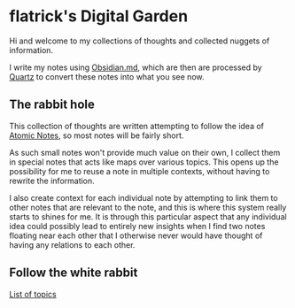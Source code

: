 # flatrick's Digital Garden

Hi and welcome to my collections of thoughts and collected nuggets of information.

I write my notes using [Obsidian.md](https://www.obsidian.md), which are then are processed by [Quartz](https://github.com/jackyzha0/quartz) to convert these notes into what you see now.

## The rabbit hole
This collection of thoughts are written attempting to follow the idea of [Atomic Notes](notes/Atomic-Note.md), so most notes will be fairly short.

As such small notes won't provide much value on their own, I collect them in special notes that acts like maps over various topics. This opens up the possibility for me to reuse a note in multiple contexts, without having to rewrite the information. 

I also create context for each individual note by attempting to link them to other notes that are relevant to the note, and this is where this system really starts to shines for me. 
It is through this particular aspect that any individual idea could possibly lead to entirely new insights when I find two notes floating near each other that I otherwise never would have thought of having any relations to each other.

## Follow the white rabbit

[List of topics](moc/00-TOC.md)